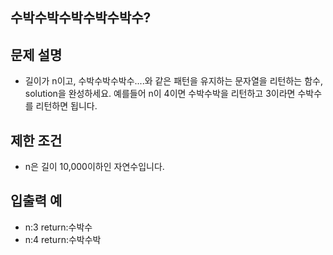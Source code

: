 ## 수박수박수박수박수박수?

## 문제 설명
- 길이가 n이고, 수박수박수박수....와 같은 패턴을 유지하는 문자열을 리턴하는 함수, solution을 완성하세요. 예를들어 n이 4이면 수박수박을 리턴하고 3이라면 수박수를 리턴하면 됩니다.

## 제한 조건
- n은 길이 10,000이하인 자연수입니다.
## 입출력 예
- n:3 return:수박수
- n:4 return:수박수박